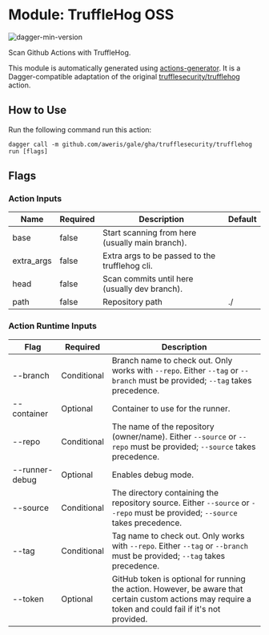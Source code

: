 # Module: TruffleHog OSS

![dagger-min-version](https://img.shields.io/badge/dagger%20version-v0.9.5-green)

Scan Github Actions with TruffleHog.

This module is automatically generated using [actions-generator](https://github.com/aweris/gale/tree/main/daggerverse/actions/generator). It is a Dagger-compatible adaptation of the original [trufflesecurity/trufflehog](https://github.com/trufflesecurity/trufflehog) action.

## How to Use

Run the following command run this action:

```shell
dagger call -m github.com/aweris/gale/gha/trufflesecurity/trufflehog run [flags]
```

## Flags

### Action Inputs

| Name | Required | Description | Default | 
| ------| ------| ------| ------| 
| base | false | Start scanning from here (usually main branch). |  |
| extra_args | false | Extra args to be passed to the trufflehog cli. |  |
| head | false | Scan commits until here (usually dev branch). |  |
| path | false | Repository path | ./ |


### Action Runtime Inputs

| Flag | Required | Description | 
| ------| ------| ------| 
| --branch | Conditional | Branch name to check out. Only works with `--repo`. Either `--tag` or `--branch` must be provided; `--tag` takes precedence. |
| --container | Optional | Container to use for the runner. |
| --repo | Conditional | The name of the repository (owner/name). Either `--source` or `--repo` must be provided; `--source` takes precedence. |
| --runner-debug | Optional | Enables debug mode. |
| --source | Conditional | The directory containing the repository source. Either `--source` or `--repo` must be provided; `--source` takes precedence. |
| --tag | Conditional | Tag name to check out. Only works with `--repo`. Either `--tag` or `--branch` must be provided; `--tag` takes precedence. |
| --token | Optional | GitHub token is optional for running the action. However, be aware that certain custom actions may require a token and could fail if it's not provided. |
